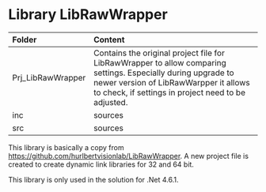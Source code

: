 Library LibRawWrapper
=====================

Folder | Content  
:--- | :---  
Prj_LibRawWrapper | Contains the original project file for LibRawWrapper to allow comparing settings. Especially during upgrade to newer version of LibRawWarpper it allows to check, if settings in project need to be adjusted.
inc | sources
src | sources

This library is basically a copy from https://github.com/hurlbertvisionlab/LibRawWrapper. A new project file is created to create dynamic link libraries for 32 and 64 bit.

This library is only used in the solution for .Net 4.6.1.